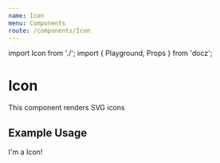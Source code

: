 ```yaml
---
name: Icon
menu: Components
route: /components/Icon
---
```


import Icon from './';
import { Playground, Props } from 'docz';

# Icon

This component renders SVG icons

<Props of={Icon} />

## Example Usage

<Playground>
	<Icon>I'm a Icon!</Icon>
</Playground>
